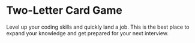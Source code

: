 # Two-Letter Card Game

Level up your coding skills and quickly land a job. This is the best place to expand your knowledge and get prepared for your next interview.